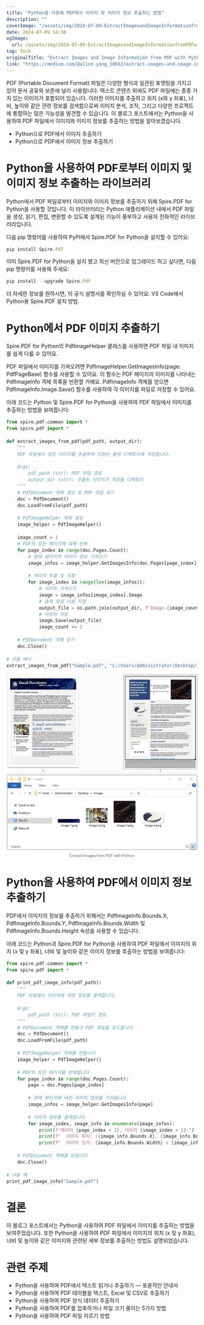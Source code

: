 ```yaml
---
title: "Python을 사용해 PDF에서 이미지 및 이미지 정보 추출하는 방법"
description: ""
coverImage: "/assets/img/2024-07-09-ExtractImagesandImageInformationfromPDFwithPython_0.png"
date: 2024-07-09 14:38
ogImage: 
  url: /assets/img/2024-07-09-ExtractImagesandImageInformationfromPDFwithPython_0.png
tag: Tech
originalTitle: "Extract Images and Image Information from PDF with Python"
link: "https://medium.com/@alice.yang_10652/extract-images-and-image-information-from-pdf-with-python-10719a3bda81"
---
```



PDF (Portable Document Format) 파일은 다양한 형식과 일관된 포맷팅을 가지고 있어 문서 공유와 보존에 널리 사용됩니다. 텍스트 콘텐츠 외에도 PDF 파일에는 종종 가치 있는 이미지가 포함되어 있습니다. 이러한 이미지를 추출하고 위치 (x와 y 좌표), 너비, 높이와 같은 관련 정보를 검색함으로써 이미지 분석, 조작, 그리고 다양한 프로젝트에 통합하는 많은 가능성을 발견할 수 있습니다. 이 블로그 포스트에서는 Python을 사용하여 PDF 파일에서 이미지와 이미지 정보를 추출하는 방법을 알아보겠습니다.

- Python으로 PDF에서 이미지 추출하기
- Python으로 PDF에서 이미지 정보 추출하기

# Python을 사용하여 PDF로부터 이미지 및 이미지 정보 추출하는 라이브러리

Python에서 PDF 파일로부터 이미지와 이미지 정보를 추출하기 위해 Spire.PDF for Python을 사용할 것입니다. 이 라이브러리는 Python 애플리케이션 내에서 PDF 파일을 생성, 읽기, 편집, 변환할 수 있도록 설계된 기능이 풍부하고 사용자 친화적인 라이브러리입니다.

<!-- TIL 수평 -->
<ins class="adsbygoogle"
     style="display:block"
     data-ad-client="ca-pub-4877378276818686"
     data-ad-slot="1549334788"
     data-ad-format="auto"
     data-full-width-responsive="true"></ins>
<script>
(adsbygoogle = window.adsbygoogle || []).push({});
</script>

다음 pip 명령어를 사용하여 PyPI에서 Spire.PDF for Python을 설치할 수 있어요:

```js
pip install Spire.Pdf
```

이미 Spire.PDF for Python을 설치 했고 최신 버전으로 업그레이드 하고 싶다면, 다음 pip 명령어를 사용해 주세요:

```js
pip install --upgrade Spire.Pdf
```

<!-- TIL 수평 -->
<ins class="adsbygoogle"
     style="display:block"
     data-ad-client="ca-pub-4877378276818686"
     data-ad-slot="1549334788"
     data-ad-format="auto"
     data-full-width-responsive="true"></ins>
<script>
(adsbygoogle = window.adsbygoogle || []).push({});
</script>

더 자세한 정보를 원하시면, 이 공식 설명서를 확인하실 수 있어요: VS Code에서 Python용 Spire.PDF 설치 방법.

# Python에서 PDF 이미지 추출하기

Spire.PDF for Python의 PdfImageHelper 클래스를 사용하면 PDF 파일 내 이미지를 쉽게 다룰 수 있어요.

PDF 파일에서 이미지를 가져오려면 PdfImageHelper.GetImagesInfo(page: PdfPageBase) 함수를 사용할 수 있어요. 이 함수는 PDF 페이지의 이미지를 나타내는 PdfImageInfo 객체 목록을 반환할 거예요. PdfImageInfo 객체를 얻으면 PdfImageInfo.Image.Save() 함수를 사용하여 각 이미지를 파일로 저장할 수 있어요.

<!-- TIL 수평 -->
<ins class="adsbygoogle"
     style="display:block"
     data-ad-client="ca-pub-4877378276818686"
     data-ad-slot="1549334788"
     data-ad-format="auto"
     data-full-width-responsive="true"></ins>
<script>
(adsbygoogle = window.adsbygoogle || []).push({});
</script>

아래 코드는 Python 및 Spire.PDF for Python을 사용하여 PDF 파일에서 이미지를 추출하는 방법을 보여줍니다:

```python
from spire.pdf.common import *
from spire.pdf import *

def extract_images_from_pdf(pdf_path, output_dir):
    """
    PDF 파일에서 모든 이미지를 추출하여 지정된 출력 디렉토리에 저장합니다.
    
    Args:
        pdf_path (str): PDF 파일 경로
        output_dir (str): 추출된 이미지가 저장될 디렉토리
    """
    # PdfDocument 객체 생성 및 PDF 파일 로드
    doc = PdfDocument()
    doc.LoadFromFile(pdf_path)

    # PdfImageHelper 객체 생성
    image_helper = PdfImageHelper()

    image_count = 1
    # PDF의 모든 페이지에 대해 반복
    for page_index in range(doc.Pages.Count):
        # 현재 페이지의 이미지 정보 가져오기
        image_infos = image_helper.GetImagesInfo(doc.Pages[page_index])

        # 이미지 추출 및 저장
        for image_index in range(len(image_infos)):
            # 이미지 가져오기
            image = image_infos[image_index].Image
            # 출력 파일 이름 지정
            output_file = os.path.join(output_dir, f"Image-{image_count}.png")
            # 이미지 저장
            image.Save(output_file)
            image_count += 1

    # PdfDocument 객체 닫기
    doc.Close()

# 사용 예시
extract_images_from_pdf("Sample.pdf", "C:/Users/Administrator/Desktop/Images")
```

<img src="/assets/img/2024-07-09-ExtractImagesandImageInformationfromPDFwithPython_0.png" />

# Python을 사용하여 PDF에서 이미지 정보 추출하기

<!-- TIL 수평 -->
<ins class="adsbygoogle"
     style="display:block"
     data-ad-client="ca-pub-4877378276818686"
     data-ad-slot="1549334788"
     data-ad-format="auto"
     data-full-width-responsive="true"></ins>
<script>
(adsbygoogle = window.adsbygoogle || []).push({});
</script>

PDF에서 이미지의 정보를 추출하기 위해서는 PdfImageInfo.Bounds.X, PdfImageInfo.Bounds.Y, PdfImageInfo.Bounds.Width 및 PdfImageInfo.Bounds.Height 속성을 사용할 수 있습니다.

아래 코드는 Python과 Spire.PDF for Python을 사용하여 PDF 파일에서 이미지의 위치 (x 및 y 좌표), 너비 및 높이와 같은 이미지 정보를 추출하는 방법을 보여줍니다:

```python
from spire.pdf.common import *
from spire.pdf import *

def print_pdf_image_info(pdf_path):
    """
    PDF 파일에서 이미지에 대한 정보를 출력합니다.
    
    Args:
        pdf_path (str): PDF 파일의 경로.
    """
    # PdfDocument 객체를 만들고 PDF 파일을 로드합니다
    doc = PdfDocument()
    doc.LoadFromFile(pdf_path)

    # PdfImageHelper 객체를 만듭니다
    image_helper = PdfImageHelper()

    # PDF의 모든 페이지를 반복합니다
    for page_index in range(doc.Pages.Count):
        page = doc.Pages[page_index]

        # 현재 페이지에 대한 이미지 정보를 가져옵니다
        image_infos = image_helper.GetImagesInfo(page)

        # 이미지 정보를 출력합니다
        for image_index, image_info in enumerate(image_infos):
            print(f"페이지 {page_index + 1}, 이미지 {image_index + 1}:")
            print(f"  이미지 위치: ({image_info.Bounds.X}, {image_info.Bounds.Y})")
            print(f"  이미지 크기: {image_info.Bounds.Width} x {image_info.Bounds.Height}")

    # PdfDocument 객체를 닫습니다
    doc.Close()

# 사용 예
print_pdf_image_info("Sample.pdf")
```

<!-- TIL 수평 -->
<ins class="adsbygoogle"
     style="display:block"
     data-ad-client="ca-pub-4877378276818686"
     data-ad-slot="1549334788"
     data-ad-format="auto"
     data-full-width-responsive="true"></ins>
<script>
(adsbygoogle = window.adsbygoogle || []).push({});
</script>

# 결론

이 블로그 포스트에서는 Python을 사용하여 PDF 파일에서 이미지를 추출하는 방법을 보여주었습니다. 또한 Python을 사용하여 PDF 파일에서 이미지의 위치 (x 및 y 좌표), 너비 및 높이와 같은 이미지와 관련된 세부 정보를 추출하는 방법도 설명되었습니다.

# 관련 주제

- Python을 사용하여 PDF에서 텍스트 읽거나 추출하기 — 포괄적인 안내서
- Python을 사용하여 PDF 테이블을 텍스트, Excel 및 CSV로 추출하기
- Python을 사용하여 PDF 양식 데이터 추출하기
- Python을 사용하여 PDF를 압축하거나 파일 크기 줄이는 5가지 방법
- Python을 사용하여 PDF 파일 자르기 방법